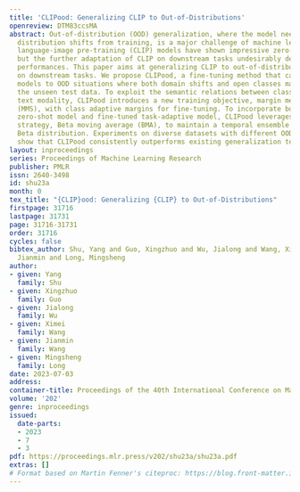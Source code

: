 ```yaml
---
title: 'CLIPood: Generalizing CLIP to Out-of-Distributions'
openreview: DTM83ccsMA
abstract: Out-of-distribution (OOD) generalization, where the model needs to handle
  distribution shifts from training, is a major challenge of machine learning. Contrastive
  language-image pre-training (CLIP) models have shown impressive zero-shot ability,
  but the further adaptation of CLIP on downstream tasks undesirably degrades OOD
  performances. This paper aims at generalizing CLIP to out-of-distribution test data
  on downstream tasks. We propose CLIPood, a fine-tuning method that can adapt CLIP
  models to OOD situations where both domain shifts and open classes may occur on
  the unseen test data. To exploit the semantic relations between classes from the
  text modality, CLIPood introduces a new training objective, margin metric softmax
  (MMS), with class adaptive margins for fine-tuning. To incorporate both pre-trained
  zero-shot model and fine-tuned task-adaptive model, CLIPood leverages a new optimization
  strategy, Beta moving average (BMA), to maintain a temporal ensemble weighted by
  Beta distribution. Experiments on diverse datasets with different OOD scenarios
  show that CLIPood consistently outperforms existing generalization techniques.
layout: inproceedings
series: Proceedings of Machine Learning Research
publisher: PMLR
issn: 2640-3498
id: shu23a
month: 0
tex_title: "{CLIP}ood: Generalizing {CLIP} to Out-of-Distributions"
firstpage: 31716
lastpage: 31731
page: 31716-31731
order: 31716
cycles: false
bibtex_author: Shu, Yang and Guo, Xingzhuo and Wu, Jialong and Wang, Ximei and Wang,
  Jianmin and Long, Mingsheng
author:
- given: Yang
  family: Shu
- given: Xingzhuo
  family: Guo
- given: Jialong
  family: Wu
- given: Ximei
  family: Wang
- given: Jianmin
  family: Wang
- given: Mingsheng
  family: Long
date: 2023-07-03
address: 
container-title: Proceedings of the 40th International Conference on Machine Learning
volume: '202'
genre: inproceedings
issued:
  date-parts:
  - 2023
  - 7
  - 3
pdf: https://proceedings.mlr.press/v202/shu23a/shu23a.pdf
extras: []
# Format based on Martin Fenner's citeproc: https://blog.front-matter.io/posts/citeproc-yaml-for-bibliographies/
---
```

